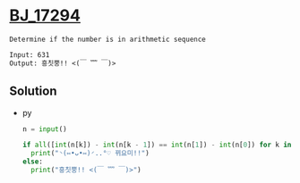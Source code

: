 # [BJ_17294](https://acmicpc.net/problem/17294)

```en
Determine if the number is in arithmetic sequence
```

```txt
Input: 631
Output: 흥칫뿡!! <(￣ ﹌ ￣)>
```

## Solution

* py

  ```py
  n = input()

  if all([int(n[k]) - int(n[k - 1]) == int(n[1]) - int(n[0]) for k in range(1, len(n))]):
    print("◝(⑅•ᴗ•⑅)◜..°♡ 뀌요미!!")
  else:
    print("흥칫뿡!! <(￣ ﹌ ￣)>")
  ```
